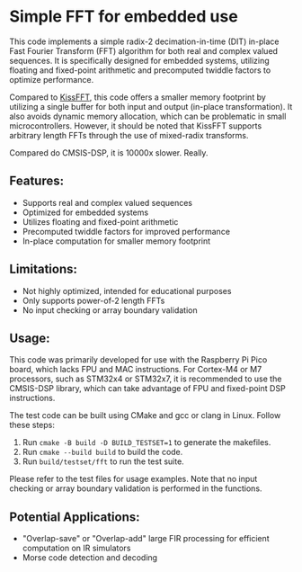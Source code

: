 # Simple FFT for embedded use

This code implements a simple radix-2 decimation-in-time (DIT) in-place Fast Fourier Transform (FFT) algorithm for both real and complex valued sequences. It is specifically designed for embedded systems, utilizing floating and fixed-point arithmetic and precomputed twiddle factors to optimize performance.

Compared to [KissFFT](https://github.com/mborgerding/kissfft), this code offers a smaller memory footprint by utilizing a single buffer for both input and output (in-place transformation). It also avoids dynamic memory allocation, which can be problematic in small microcontrollers. However, it should be noted that KissFFT supports arbitrary length FFTs through the use of mixed-radix transforms.

Compared do CMSIS-DSP, it is 10000x slower. Really. 

## Features:

- Supports real and complex valued sequences
- Optimized for embedded systems
- Utilizes floating and fixed-point arithmetic
- Precomputed twiddle factors for improved performance
- In-place computation for smaller memory footprint

## Limitations:

- Not highly optimized, intended for educational purposes
- Only supports power-of-2 length FFTs
- No input checking or array boundary validation

## Usage:

This code was primarily developed for use with the Raspberry Pi Pico board, which lacks FPU and MAC instructions. For Cortex-M4 or M7 processors, such as STM32x4 or STM32x7, it is recommended to use the CMSIS-DSP library, which can take advantage of FPU and fixed-point DSP instructions.

The test code can be built using CMake and gcc or clang in Linux. Follow these steps:

1. Run `cmake -B build -D BUILD_TESTSET=1` to generate the makefiles.
2. Run `cmake --build build` to build the code.
3. Run `build/testset/fft` to run the test suite.

Please refer to the test files for usage examples. Note that no input checking or array boundary validation is performed in the functions.

## Potential Applications:

- "Overlap-save" or "Overlap-add" large FIR processing for efficient computation on IR simulators
- Morse code detection and decoding


